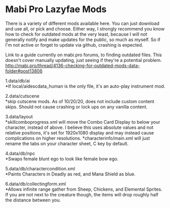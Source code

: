 # Mabi Pro Lazyfae Mods
 
There is a variety of different mods available here.  You can just download and use all, or pick and choose.  Either way, I strongly recommend you know how to check for outdated mods at the very least, because I will not generally notify and make updates for the public, so much as myself.  So if I'm not active or forget to update via github, crashing is expected.

Link to a guide currently on mabi.pro forums, to finding outdated files.  This doesn't cover manually updating, just seeing if they're a potential problem.<br>
<http://mabi.pro/thread/4136-checking-for-outdated-mods-data-folder#post13806>


   1.data/db/ai<br>
   *If local/aidescdata_human is the only file, it's an auto-play instrument mod.

   2.data/cutscene<br>
   *skip cutscene mods.  As of 10/20/20, does not include custom content skips.  Should not cause crashing or lock ups on any vanilla content.

   3.data/layout<br>
   *skillcomboprogress.xml will move the Combo Card Display to below your character, instead of above.  I believe this uses absolute values and not relative positions, it's set for 1920x1080 display and may instead cause complications on higher resolutions.
   *characterinfo/main.xml will just rename the tabs on your character sheet, C key by default.
   
   4.data/db/npc<br>
   *Swaps female blunt ego to look like female bow ego.
   
   
   5.data/db/charactercondition.xml<br>
   *Paints Characters in Deadly as red, and Mana Shield as blue.
   
   6.data/db/collectingform.xml<br>
   *Allows infinite range gather from Sheep, Chickens, and Elemental Sprites.  If you are not next to the creature though, the items will drop roughly half the distance between you.
   
   
